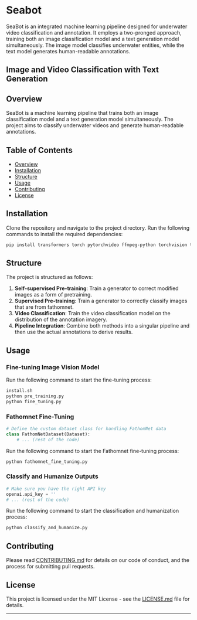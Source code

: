 # Seabot
SeaBot is an integrated machine learning pipeline designed for underwater video classification and annotation. It employs a two-pronged approach, training both an image classification model and a text generation model simultaneously. The image model classifies underwater entities, while the text model generates human-readable annotations.

## Image and Video Classification with Text Generation

## Overview

SeaBot is a machine learning pipeline that trains both an image classification model and a text generation model simultaneously. The project aims to classify underwater videos and generate human-readable annotations.

## Table of Contents

- [Overview](#overview)
- [Installation](#installation)
- [Structure](#structure)
- [Usage](#usage)
- [Contributing](#contributing)
- [License](#license)

## Installation

Clone the repository and navigate to the project directory. Run the following commands to install the required dependencies:

```bash
pip install transformers torch pytorchvideo ffmpeg-python torchvision tqdm fathomnet openai wandb pafy youtube-dl
```

## Structure

The project is structured as follows:

1. **Self-supervised Pre-training**: Train a generator to correct modified images as a form of pretraining.
2. **Supervised Pre-training**: Train a generator to correctly classify images that are from fathomnet.
3. **Video Classification**: Train the video classification model on the distribution of the annotation imagery.
4. **Pipeline Integration**: Combine both methods into a singular pipeline and then use the actual annotations to derive results.

## Usage

### Fine-tuning Image Vision Model

Run the following command to start the fine-tuning process:

```bash
install.sh
python pre_training.py
python fine_tuning.py
```

### Fathomnet Fine-Tuning

```python
# Define the custom dataset class for handling FathomNet data
class FathomNetDataset(Dataset):
    # ... (rest of the code)
```

Run the following command to start the Fathomnet fine-tuning process:

```bash
python fathomnet_fine_tuning.py
```

### Classify and Humanize Outputs

```python
# Make sure you have the right API key
openai.api_key = ''
# ... (rest of the code)
```

Run the following command to start the classification and humanization process:

```bash
python classify_and_humanize.py
```

## Contributing

Please read [CONTRIBUTING.md](CONTRIBUTING.md) for details on our code of conduct, and the process for submitting pull requests.

## License

This project is licensed under the MIT License - see the [LICENSE.md](LICENSE.md) file for details.

---

